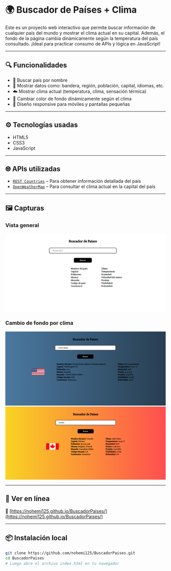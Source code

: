 # 🌍 Buscador de Países + Clima

Este es un proyecto web interactivo que permite buscar información de cualquier país del mundo y mostrar el clima actual en su capital. Además, el fondo de la página cambia dinámicamente según la temperatura del país consultado. ¡Ideal para practicar consumo de APIs y lógica en JavaScript!

---

## 🔍 Funcionalidades

- 🔎 Buscar país por nombre
- 🧾 Mostrar datos como: bandera, región, población, capital, idiomas, etc.
- ☁️ Mostrar clima actual (temperatura, clima, sensación térmica)
- 🎨 Cambiar color de fondo dinámicamente según el clima
- 📱 Diseño responsive para móviles y pantallas pequeñas

---

## ⚙️ Tecnologías usadas

- HTML5
- CSS3
- JavaScript

---

## 🌐 APIs utilizadas

- [`REST Countries`](https://restcountries.com) – Para obtener información detallada del país
- [`OpenWeatherMap`](https://openweathermap.org/api) – Para consultar el clima actual en la capital del país

---

## 🖼️ Capturas

### Vista general
![Buscador de países](image.png)

### Cambio de fondo por clima

![](image1.png)
![](image2.png)


---

## 🚀 Ver en línea

🔗 [https://nohemi125.github.io/BuscadorPaises/](https://nohemi125.github.io/BuscadorPaises/)

---

## 📦 Instalación local

```bash
git clone https://github.com/nohemi125/BuscadorPaises.git
cd BuscadorPaises
# Luego abre el archivo index.html en tu navegador
